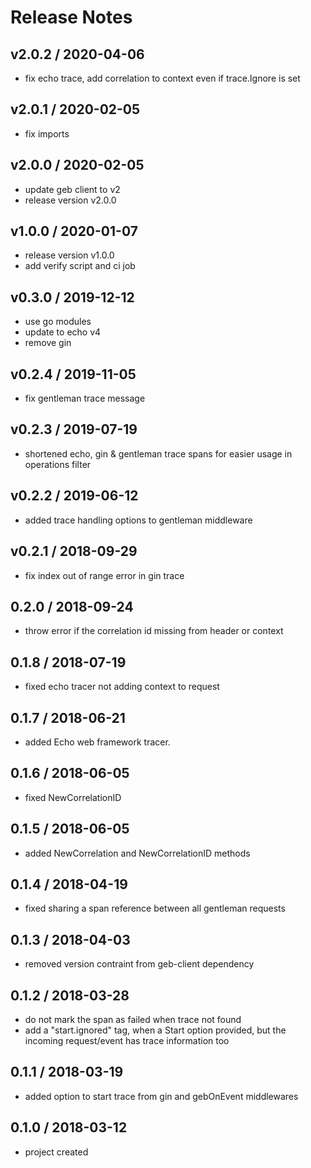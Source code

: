 # Release Notes

## v2.0.2 / 2020-04-06
- fix echo trace, add correlation to context even if trace.Ignore is set

## v2.0.1 / 2020-02-05
- fix imports

## v2.0.0 / 2020-02-05
- update geb client to v2
- release version v2.0.0

## v1.0.0 / 2020-01-07
- release version v1.0.0
- add verify script and ci job 

## v0.3.0 / 2019-12-12
- use go modules
- update to echo v4
- remove gin

## v0.2.4 / 2019-11-05
- fix gentleman trace message

## v0.2.3 / 2019-07-19
- shortened echo, gin & gentleman trace spans for easier usage in operations filter 

## v0.2.2 / 2019-06-12
- added trace handling options to gentleman middleware

## v0.2.1 / 2018-09-29
- fix index out of range error in gin trace

## 0.2.0 / 2018-09-24
- throw error if the correlation id missing from header or context

## 0.1.8 / 2018-07-19
- fixed echo tracer not adding context to request

## 0.1.7 / 2018-06-21
- added Echo web framework tracer.

## 0.1.6 / 2018-06-05
- fixed NewCorrelationID

## 0.1.5 / 2018-06-05
- added NewCorrelation and NewCorrelationID methods 

## 0.1.4 / 2018-04-19
- fixed sharing a span reference between all gentleman requests

## 0.1.3 / 2018-04-03
- removed version contraint from geb-client dependency

## 0.1.2 / 2018-03-28
- do not mark the span as failed when trace not found
- add a "start.ignored" tag, when a Start option provided, but the incoming request/event has trace information too

## 0.1.1 / 2018-03-19
- added option to start trace from gin and gebOnEvent middlewares

## 0.1.0 / 2018-03-12
- project created
